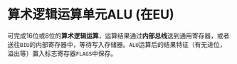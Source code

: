 # 算术逻辑运算单元ALU (在EU)

​	可完成16位或8位的**算术逻辑运算**，运算结果通过**内部总线**送到通用寄存器，或者送往`BIU`的内部寄存器中，等待写入存储器。`ALU`运算后的结果特征（有无进位，溢出等）置入标志寄存器`FLAGS`中保存。
